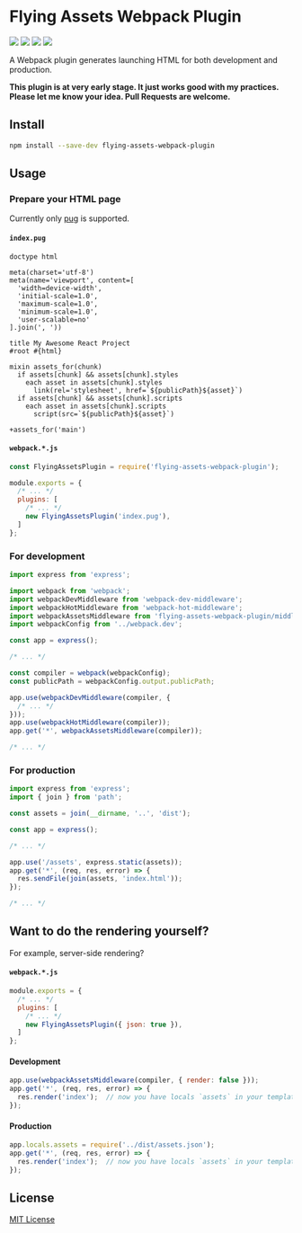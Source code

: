 Flying Assets Webpack Plugin
==========

[![][npm-version]][npm-url] [![][npm-downloads]][npm-url] [![][license-img]][license-url] [![][issues-img]][issues-url]

A Webpack plugin generates launching HTML for both development and production.

**This plugin is at very early stage. It just works good with my practices. Please let me know your idea. Pull Requests are welcome.**

## Install

```sh
npm install --save-dev flying-assets-webpack-plugin
```

## Usage

### Prepare your HTML page

Currently only [pug](https://pugjs.org/) is supported.

#### `index.pug`

```pug
doctype html

meta(charset='utf-8')
meta(name='viewport', content=[
  'width=device-width',
  'initial-scale=1.0',
  'maximum-scale=1.0',
  'minimum-scale=1.0',
  'user-scalable=no'
].join(', '))

title My Awesome React Project
#root #{html}

mixin assets_for(chunk)
  if assets[chunk] && assets[chunk].styles
    each asset in assets[chunk].styles
      link(rel='stylesheet', href=`${publicPath}${asset}`)
  if assets[chunk] && assets[chunk].scripts
    each asset in assets[chunk].scripts
      script(src=`${publicPath}${asset}`)

+assets_for('main')
```

#### `webpack.*.js`

```js
const FlyingAssetsPlugin = require('flying-assets-webpack-plugin');

module.exports = {
  /* ... */
  plugins: [
    /* ... */
    new FlyingAssetsPlugin('index.pug'),
  ]
};
```

### For development

```js
import express from 'express';

import webpack from 'webpack';
import webpackDevMiddleware from 'webpack-dev-middleware';
import webpackHotMiddleware from 'webpack-hot-middleware';
import webpackAssetsMiddleware from 'flying-assets-webpack-plugin/middleware';
import webpackConfig from '../webpack.dev';

const app = express();

/* ... */

const compiler = webpack(webpackConfig);
const publicPath = webpackConfig.output.publicPath;

app.use(webpackDevMiddleware(compiler, {
  /* ... */
}));
app.use(webpackHotMiddleware(compiler));
app.get('*', webpackAssetsMiddleware(compiler));

/* ... */
```

### For production

```js
import express from 'express';
import { join } from 'path';

const assets = join(__dirname, '..', 'dist');

const app = express();

/* ... */

app.use('/assets', express.static(assets));
app.get('*', (req, res, error) => {
  res.sendFile(join(assets, 'index.html'));
});

/* ... */
```

## Want to do the rendering yourself?

For example, server-side rendering?

#### `webpack.*.js`

```js
module.exports = {
  /* ... */
  plugins: [
    /* ... */
    new FlyingAssetsPlugin({ json: true }),
  ]
};
```

#### Development

```js
app.use(webpackAssetsMiddleware(compiler, { render: false }));
app.get('*', (req, res, error) => {
  res.render('index');  // now you have locals `assets` in your template scope
});
```

#### Production

```js
app.locals.assets = require('../dist/assets.json');
app.get('*', (req, res, error) => {
  res.render('index');  // now you have locals `assets` in your template scope
});
```

## License

[MIT License](LICENSE)

[npm-version]: https://img.shields.io/npm/v/flying-assets-webpack-plugin.svg?style=flat-square
[npm-downloads]: https://img.shields.io/npm/dm/flying-assets-webpack-plugin.svg?style=flat-square
[npm-url]: https://www.npmjs.org/package/flying-assets-webpack-plugin
[license-img]: https://img.shields.io/npm/l/flying-assets-webpack-plugin.svg?style=flat-square
[license-url]: LICENSE
[issues-img]:   https://img.shields.io/github/issues/xingrz/flying-assets-webpack-plugin.svg?style=flat-square
[issues-url]: https://github.com/xingrz/flying-assets-webpack-plugin/issues
